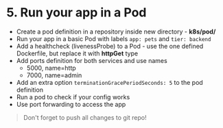 # 5. Run your app in a Pod

* Create a pod definition in a repository inside new directory - **k8s/pod/**
* Run your app in a basic Pod with labels `app: pets` and `tier: backend`
* Add a healthcheck (livenessProbe) to a Pod - use the one defined Dockerfile, but replace it with **httpGet** type
* Add ports definition for both services and use names
  * 5000, name=http
  * 7000, name=admin
* Add an extra option `terminationGracePeriodSeconds: 5` to the pod definition
* Run a pod to check if your config works
* Use port forwarding to access the app

> Don't forget to push all changes to git repo!
